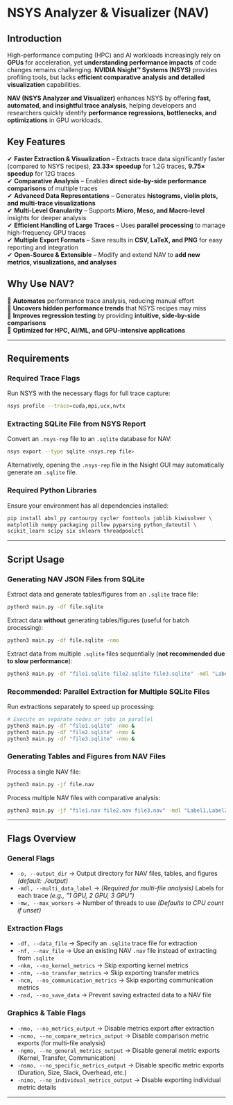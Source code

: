 # NSYS Analyzer & Visualizer (NAV)

## Introduction  
High-performance computing (HPC) and AI workloads increasingly rely on **GPUs** for acceleration, yet **understanding performance impacts** of code changes remains challenging. **NVIDIA Nsight™ Systems (NSYS)** provides profiling tools, but lacks **efficient comparative analysis and detailed visualization** capabilities.  

**NAV (NSYS Analyzer and Visualizer)** enhances NSYS by offering **fast, automated, and insightful trace analysis**, helping developers and researchers quickly identify **performance regressions, bottlenecks, and optimizations** in GPU workloads.  

## Key Features  
✔ **Faster Extraction & Visualization** – Extracts trace data significantly faster (compared to NSYS recipes), **23.33× speedup** for 1.2G traces, **9.75× speedup** for 12G traces  
✔ **Comparative Analysis** – Enables **direct side-by-side performance comparisons** of multiple traces  
✔ **Advanced Data Representations** – Generates **histograms, violin plots, and multi-trace visualizations**  
✔ **Multi-Level Granularity** – Supports **Micro, Meso, and Macro-level** insights for deeper analysis  
✔ **Efficient Handling of Large Traces** – Uses **parallel processing** to manage high-frequency GPU traces  
✔ **Multiple Export Formats** – Save results in **CSV, LaTeX, and PNG** for easy reporting and integration  
✔ **Open-Source & Extensible** – Modify and extend NAV to **add new metrics, visualizations, and analyses** 

## Why Use NAV?  
🔹 **Automates** performance trace analysis, reducing manual effort  
🔹 **Uncovers hidden performance trends** that NSYS recipes may miss  
🔹 **Improves regression testing** by providing **intuitive, side-by-side comparisons**  
🔹 **Optimized for HPC, AI/ML, and GPU-intensive applications**  

---

## Requirements  

### Required Trace Flags  
Run NSYS with the necessary flags for full trace capture:  
```bash
nsys profile --trace=cuda,mpi,ucx,nvtx 
```

### Extracting SQLite File from NSYS Report  
Convert an `.nsys-rep` file to an `.sqlite` database for NAV:  
```bash
nsys export --type sqlite <nsys.rep file>
```
Alternatively, opening the `.nsys-rep` file in the Nsight GUI may automatically generate an `.sqlite` file.  

### Required Python Libraries  
Ensure your environment has all dependencies installed:  
```bash
pip install absl_py contourpy cycler fonttools joblib kiwisolver \
matplotlib numpy packaging pillow pyparsing python_dateutil \
scikit_learn scipy six sklearn threadpoolctl
```

---

## Script Usage  

### Generating NAV JSON Files from SQLite  
Extract data and generate tables/figures from an `.sqlite` trace file:  
```bash
python3 main.py -df file.sqlite
```
Extract data **without** generating tables/figures (useful for batch processing):  
```bash
python3 main.py -df file.sqlite -nmo
```
Extract data from multiple `.sqlite` files sequentially (**not recommended due to slow performance**):  
```bash
python3 main.py -df "file1.sqlite file2.sqlite file3.sqlite" -mdl "Label1,Label2,Label3"
```

### Recommended: Parallel Extraction for Multiple SQLite Files  
Run extractions separately to speed up processing:  
```bash
# Execute on separate nodes or jobs in parallel
python3 main.py -df "file1.sqlite" -nmo &
python3 main.py -df "file2.sqlite" -nmo &
python3 main.py -df "file3.sqlite" -nmo &
```

### Generating Tables and Figures from NAV Files  
Process a single NAV file:  
```bash
python3 main.py -jf file.nav
```
Process multiple NAV files with comparative analysis:  
```bash
python3 main.py -jf "file1.nav file2.nav file3.nav" -mdl "Label1,Label2,Label3"
```

---

## Flags Overview  

### General Flags  
- `-o, --output_dir` → Output directory for NAV files, tables, and figures *(default: ./output)*  
- `-mdl, --multi_data_label` → *(Required for multi-file analysis)* Labels for each trace *(e.g., "1 GPU, 2 GPU, 3 GPU")*  
- `-mw, --max_workers` → Number of threads to use *(Defaults to CPU count if unset)*  

### Extraction Flags  
- `-df, --data_file` → Specify an `.sqlite` trace file for extraction  
- `-nf, --nav_file` → Use an existing NAV `.nav` file instead of extracting from `.sqlite`  
- `-nkm, --no_kernel_metrics` → Skip exporting kernel metrics  
- `-ntm, --no_transfer_metrics` → Skip exporting transfer metrics  
- `-ncm, --no_communication_metrics` → Skip exporting communication metrics  
- `-nsd, --no_save_data` → Prevent saving extracted data to a NAV file  

### Graphics & Table Flags  
- `-nmo, --no_metrics_output` → Disable metrics export after extraction  
- `-ncmo, --no_compare_metrics_output` → Disable comparison metric exports (for multi-file analysis)  
- `-ngmo, --no_general_metrics_output` → Disable general metric exports (Kernel, Transfer, Communication)  
- `-nsmo, --no_specific_metrics_output` → Disable specific metric exports (Duration, Size, Slack, Overhead, etc.)  
- `-nimo, --no_individual_metrics_output` → Disable exporting individual metric details  

---
